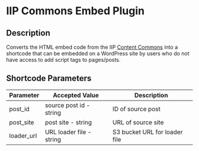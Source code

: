 # IIP Commons Embed Plugin

## Description

Converts the HTML embed code from the IIP [Content Commons](https://commons.america.gov/) into a shortcode that can be embedded on a WordPress site by users who do not have access to add script tags to pages/posts.

## Shortcode Parameters

| Parameter  | Accepted Value           | Description                   |
|------------|--------------------------|-------------------------------|
| post_id    | source post id - string  | ID of source post             |
| post_site  | post site - string       | URL of source site            |
| loader_url | URL loader file - string | S3 bucket URL for loader file |